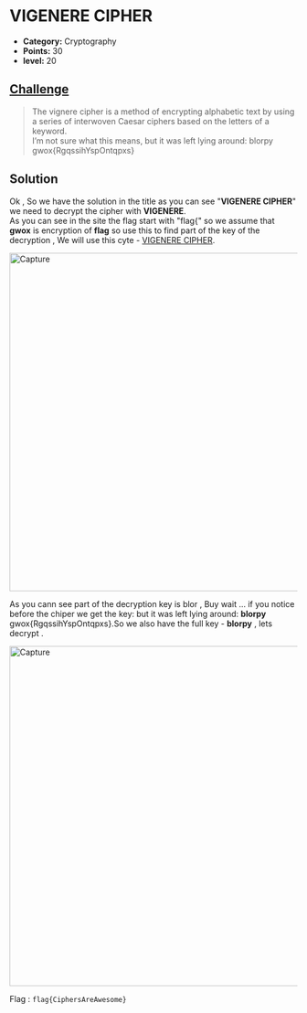 # VIGENERE CIPHER

* **Category:** Cryptography
* **Points:** 30
* **level:** 20

## [Challenge](https://ctflearn.com/problems/305)

> The vignere cipher is a method of encrypting alphabetic text by using a series of interwoven Caesar ciphers based on the letters of a keyword.<br /> I’m not sure what this means, but it was left lying around: blorpy gwox{RgqssihYspOntqpxs}

## Solution
Ok , So we have the solution in the title as you can see "**VIGENERE CIPHER**" we need to decrypt the cipher with **VIGENERE**.\
As you can see in the site the flag start with "flag{" so we assume that **gwox** is encryption of **flag** so use this to find part of the key of the decryption , We will use this cyte - [VIGENERE CIPHER](https://www.dcode.fr/vigenere-cipher).

<img width="592" alt="Capture" src="https://user-images.githubusercontent.com/57364083/69012994-e5439a00-0983-11ea-9728-bcdf7acd393f.PNG">

As you cann see part of the decryption key is blor , Buy wait ... if you notice before the chiper we get the key:
but it was left lying around: **blorpy** gwox{RgqssihYspOntqpxs}.So we also have the full key - **blorpy** , lets decrypt .

<img width="595" alt="Capture" src="https://user-images.githubusercontent.com/57364083/69013045-71ee5800-0984-11ea-962b-62eb1fc9cffd.PNG">

Flag : ```flag{CiphersAreAwesome}```

